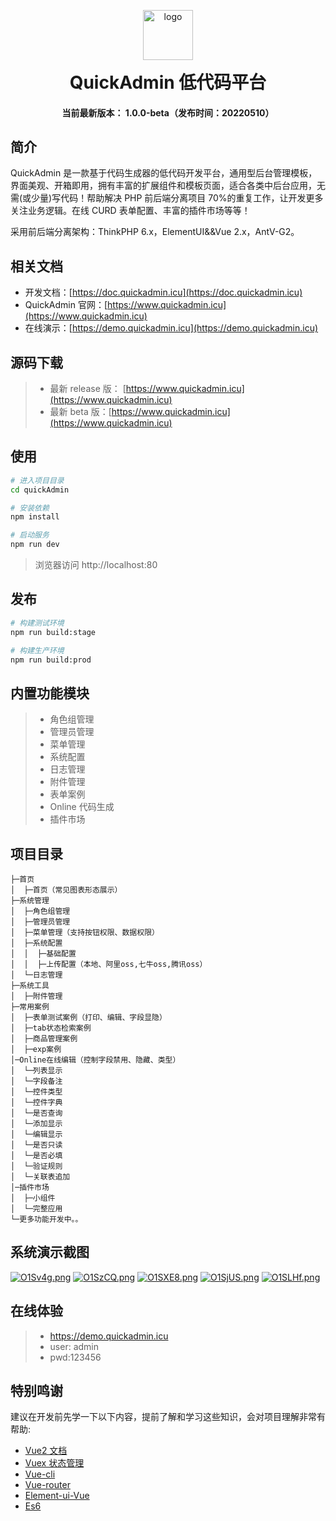 <p align="center">
	<img alt="logo" width="80" src="https://www.quickadmin.icuapi.njyyc.cn/storage/system/20211125/d26de224f0e4e4e2851345c7f16bc0e7.png">
</p>
<h1 align="center" style="margin: 10px 0; font-weight: bold;">QuickAdmin 低代码平台</h1>

<h4 align="center">当前最新版本： 1.0.0-beta（发布时间：20220510）
</h4>

## 简介

QuickAdmin 是一款基于代码生成器的低代码开发平台，通用型后台管理模板，界面美观、开箱即用，拥有丰富的扩展组件和模板页面，适合各类中后台应用，无需(或少量)写代码！帮助解决 PHP 前后端分离项目 70%的重复工作，让开发更多关注业务逻辑。在线 CURD 表单配置、丰富的插件市场等等！

采用前后端分离架构：ThinkPHP 6.x，ElementUI&&Vue 2.x，AntV-G2。

## 相关文档

-   开发文档：[https://doc.quickadmin.icu](https://doc.quickadmin.icu)
-   QuickAdmin 官网：[https://www.quickadmin.icu](https://www.quickadmin.icu)
-   在线演示：[https://demo.quickadmin.icu](https://demo.quickadmin.icu)

## 源码下载

> -   最新 release 版： [https://www.quickadmin.icu](https://www.quickadmin.icu)
> -   最新 beta 版：[https://www.quickadmin.icu](https://www.quickadmin.icu)

## 使用

```bash
# 进入项目目录
cd quickAdmin

# 安装依赖
npm install

# 启动服务
npm run dev
```

> 浏览器访问 http://localhost:80

## 发布

```bash
# 构建测试环境
npm run build:stage

# 构建生产环境
npm run build:prod
```

## 内置功能模块

> -   角色组管理
> -   管理员管理
> -   菜单管理
> -   系统配置
> -   日志管理
> -   附件管理
> -   表单案例
> -   Online 代码生成
> -   插件市场

## 项目目录

```
├─首页
│  ├─首页（常见图表形态展示）
├─系统管理
│  ├─角色组管理
│  ├─管理员管理
│  ├─菜单管理（支持按钮权限、数据权限）
│  ├─系统配置
│  │  ├─基础配置
│  │  ├─上传配置（本地、阿里oss,七牛oss,腾讯oss）
│  └─日志管理
├─系统工具
│  ├─附件管理
├─常用案例
│  ├─表单测试案例（打印、编辑、字段显隐）
│  ├─tab状态检索案例
│  ├─商品管理案例
│  ├─exp案例
│─Online在线编辑（控制字段禁用、隐藏、类型）
│  └─列表显示
│  └─字段备注
│  └─控件类型
│  └─控件字典
│  └─是否查询
│  └─添加显示
│  └─编辑显示
│  └─是否只读
│  └─是否必填
│  └─验证规则
│  └─关联表追加
│─插件市场
│  ├─小组件
│  └─完整应用
└─更多功能开发中。。

```

## 系统演示截图

[![O1Sv4g.png](https://s1.ax1x.com/2022/05/08/O1Sv4g.png)](https://s1.ax1x.com/2022/05/08/O1Sv4g.png)
[![O1SzCQ.png](https://s1.ax1x.com/2022/05/08/O1SzCQ.png)](https://s1.ax1x.com/2022/05/08/O1SzCQ.png)
[![O1SXE8.png](https://s1.ax1x.com/2022/05/08/O1SXE8.png)](https://s1.ax1x.com/2022/05/08/O1SXE8.png)
[![O1SjUS.png](https://s1.ax1x.com/2022/05/08/O1SjUS.png)](https://s1.ax1x.com/2022/05/08/O1SjUS.png)
[![O1SLHf.png](https://s1.ax1x.com/2022/05/08/O1SLHf.png)](https://s1.ax1x.com/2022/05/08/O1SLHf.png)

## 在线体验

> -   https://demo.quickadmin.icu
> -   user: admin
> -   pwd:123456

## 特别鸣谢

建议在开发前先学一下以下内容，提前了解和学习这些知识，会对项目理解非常有帮助:

-   [Vue2 文档](https://cn.vuejs.org/v2/guide/)
-   [Vuex 状态管理](https://vuex.vuejs.org/zh/)
-   [Vue-cli](https://cli.vuejs.org/zh/config/)
-   [Vue-router](https://next.router.vuejs.org/)
-   [Element-ui-Vue](https://element.eleme.cn/#/zh-CN/component/installation)
-   [Es6](https://es6.ruanyifeng.com/)
